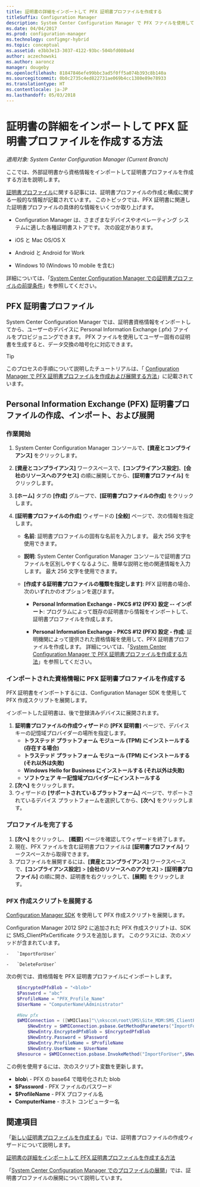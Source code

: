 ```yaml
---
title: 証明書の詳細をインポートして PFX 証明書プロファイルを作成する
titleSuffix: Configuration Manager
description: System Center Configuration Manager で PFX ファイルを使用して暗号化されたデータ交換をサポートするユーザーに固有の証明書を生成する方法について説明します。
ms.date: 04/04/2017
ms.prod: configuration-manager
ms.technology: configmgr-hybrid
ms.topic: conceptual
ms.assetid: e3bb3e13-3037-4122-93bc-504bfd080a4d
author: aczechowski
ms.author: aaroncz
manager: dougeby
ms.openlocfilehash: 81847846efe99bbc3ad5f0ff5a074b393c8b140a
ms.sourcegitcommit: 0b0c2735c4ed822731ae069b4cc1380e89e78933
ms.translationtype: HT
ms.contentlocale: ja-JP
ms.lasthandoff: 05/03/2018
---
```

# <a name="how-to-create-pfx-certificate-profiles-by-importing-certificate-details"></a>証明書の詳細をインポートして PFX 証明書プロファイルを作成する方法

*適用対象: System Center Configuration Manager (Current Branch)*


ここでは、外部証明書から資格情報をインポートして証明書プロファイルを作成する方法を説明します。  

[証明書プロファイル](../../protect/deploy-use/introduction-to-certificate-profiles.md)に関する記事には、証明書プロファイルの作成と構成に関する一般的な情報が記載されています。 このトピックでは、PFX 証明書に関連した証明書プロファイルの具体的な情報をいくつか取り上げます。

-  Configuration Manager は、さまざまなデバイスやオペレーティング システムに適した各種証明書ストアです。  次の設定があります。

 -   iOS と Mac OS/OS X
 -   Android と Android for Work
 -   Windows 10 (Windows 10 mobile を含む)

詳細については、「[System Center Configuration Manager での証明書プロファイルの前提条件](../../protect/plan-design/prerequisites-for-certificate-profiles.md)」を参照してください。

## <a name="pfx-certificate-profiles"></a>PFX 証明書プロファイル
System Center Configuration Manager では、証明書資格情報をインポートしてから、ユーザーのデバイスに Personal Information Exchange (.pfx) ファイルをプロビジョニングできます。 PFX ファイルを使用してユーザー固有の証明書を生成すると、データ交換の暗号化に対応できます。

> [!TIP]  
>  このプロセスの手順について説明したチュートリアルは、「 [Configuration Manager で PFX 証明書プロファイルを作成および展開する方法](http://blogs.technet.com/b/karanrustagi/archive/2015/09/01/how-to-create-and-deploy-pfx-certificate-profiles-in-configuration-manager.aspx)」に記載されています。  

## <a name="create-import-and-deploy-a-personal-information-exchange-pfx-certificate-profile"></a>Personal Information Exchange (PFX) 証明書プロファイルの作成、インポート、および展開  

### <a name="get-started"></a>作業開始

1.  System Center Configuration Manager コンソールで、**[資産とコンプライアンス]** をクリックします。  
2.  **[資産とコンプライアンス]** ワークスペースで、**[コンプライアンス設定]**、**[会社のリソースへのアクセス]** の順に展開してから、**[証明書プロファイル]** をクリックします。  

3.  **[ホーム]** タブの **[作成]** グループで、**[証明書プロファイルの作成]** をクリックします。

4.  **[証明書プロファイルの作成]** ウィザードの **[全般]** ページで、次の情報を指定します。  

    -   **名前**: 証明書プロファイルの固有な名前を入力します。 最大 256 文字を使用できます。  

    -   **説明**: System Center Configuration Manager コンソールで証明書プロファイルを区別しやすくなるように、簡単な説明と他の関連情報を入力します。 最大 256 文字を使用できます。  

    -   **[作成する証明書プロファイルの種類を指定します]**: PFX 証明書の場合、次のいずれかのオプションを選びます。  

        -   **Personal Information Exchange - PKCS #12 (PFX) 設定 -- インポート**: プログラムによって既存の証明書から情報をインポートして、証明書プロファイルを作成します。  

        -   **Personal Information Exchange - PKCS #12 (PFX) 設定 - 作成**: 証明機関によって提供された資格情報を使用して、PFX 証明書プロファイルを作成します。  詳細については、「[System Center Configuration Manager で PFX 証明書プロファイルを作成する方法](../../mdm/deploy-use/create-pfx-certificate-profiles.md)」を参照してください。


### <a name="create-a-pfx-certificate-profile-for-the-imported-credentials"></a>インポートされた資格情報に PFX 証明書プロファイルを作成する

PFX 証明書をインポートするには、Configuration Manager SDK を使用して PFX 作成スクリプトを展開します。 

インポートした証明書は、後で登録済みデバイスに展開されます。

1. **証明書プロファイルの作成ウィザード**の **[PFX 証明書]** ページで、デバイス キーの記憶域プロバイダーの場所を指定します。
    -   **トラステッド プラットフォーム モジュール (TPM) にインストールする (存在する場合)**  
    -   **トラステッド プラットフォーム モジュール (TPM) にインストールする (それ以外は失敗)** 
    -   **Windows Hello for Business にインストールする (それ以外は失敗)** 
    -   **ソフトウェア キー記憶域プロバイダーにインストールする** 
2. **[次へ]** をクリックします。 
3. ウィザードの **[サポートされているプラットフォーム]** ページで、サポートされているデバイス プラットフォームを選択してから、**[次へ]** をクリックします。

### <a name="finish-the-profile"></a>プロファイルを完了する

1.  **[次へ]** をクリックし、 **[概要]** ページを確認してウィザードを終了します。  
2.  現在、PFX ファイルを含む証明書プロファイルは **[証明書プロファイル]** ワークスペースから取得できます。 
3.  プロファイルを展開するには、**[資産とコンプライアンス]** ワークスペースで、**[コンプライアンス設定]** > **[会社のリソースへのアクセス]** > **[証明書プロファイル]** の順に開き、証明書を右クリックして、**[展開]** をクリックします。 

### <a name="deploy-a-create-pfx-script"></a>PFX 作成スクリプトを展開する

[Configuration Manager SDK](http://go.microsoft.com/fwlink/?LinkId=613525) を使用して PFX 作成スクリプトを展開します。 

Configuration Manager 2012 SP2 に追加された PFX 作成スクリプトは、SDK に SMS_ClientPfxCertificate クラスを追加します。 このクラスには、次のメソッドが含まれています。  

    -   `ImportForUser`  

    -   `DeleteForUser`  

次の例では、資格情報を PFX 証明書プロファイルにインポートします。

``` powershell
    $EncryptedPfxBlob = "<blob>"  
    $Password = "abc"  
    $ProfileName = "PFX_Profile_Name"  
    $UserName = "ComputerName\Administrator"  

    #New pfx  
    $WMIConnection = ([WMIClass]"\\nksccm\root\SMS\Site_MDM:SMS_ClientPfxCertificate")  
        $NewEntry = $WMIConnection.psbase.GetMethodParameters("ImportForUser")  
        $NewEntry.EncryptedPfxBlob = $EncryptedPfxBlob  
        $NewEntry.Password = $Password  
        $NewEntry.ProfileName = $ProfileName  
        $NewEntry.UserName = $UserName  
    $Resource = $WMIConnection.psbase.InvokeMethod("ImportForUser",$NewEntry,$null)  
```  

この例を使用するには、次のスクリプト変数を更新します。  

   -   **blob**\ - PFX の base64 で暗号化された blob  
   -   **$Password** - PFX ファイルのパスワード  
   -   **$ProfileName** - PFX プロファイル名  
   -   **ComputerName** - ホスト コンピューター名   

## <a name="see-also"></a>関連項目
「[新しい証明書プロファイルを作成する](../../protect/deploy-use/create-certificate-profiles.md)」では、証明書プロファイルの作成ウィザードについて説明します。

[証明書の詳細をインポートして PFX 証明書プロファイルを作成する方法](../../mdm/deploy-use/create-pfx-certificate-profiles.md)

「[System Center Configuration Manager でのプロファイルの展開](../../protect/deploy-use/deploy-wifi-vpn-email-cert-profiles.md)」では、証明書プロファイルの展開について説明しています。